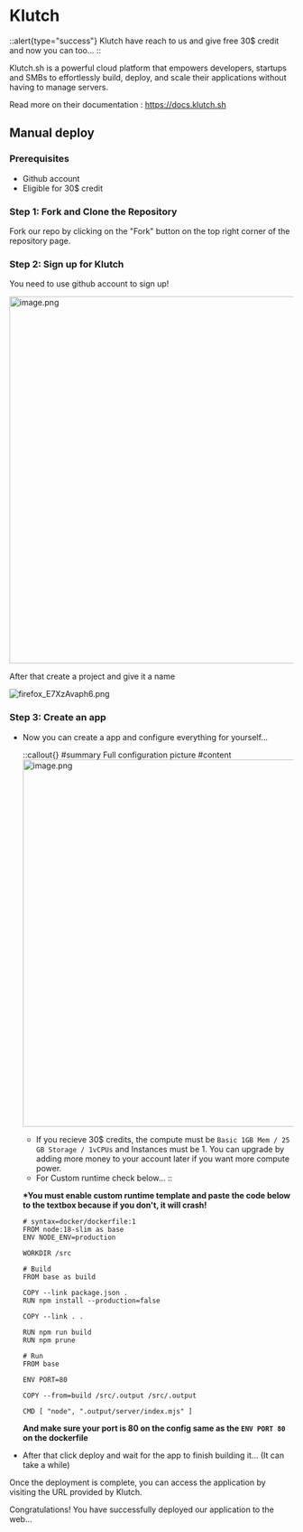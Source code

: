 # Klutch

::alert{type="success"}
Klutch have reach to us and give free 30$ credit and now you can too... 
::

Klutch.sh is a powerful cloud platform that empowers developers, startups and SMBs to effortlessly build, deploy, and scale their applications without having to manage servers.

Read more on their documentation : https://docs.klutch.sh

## Manual deploy

### Prerequisites
- Github account
- Eligible for 30$ credit

### Step 1: Fork and Clone the Repository

Fork our repo by clicking on the "Fork" button on the top right corner of the repository page.

### Step 2: Sign up for Klutch

You need to use github account to sign up!

<img src="docs_assets/firefox_vd0bwatMCb.png" alt="image.png" border="0" width="650"/>

After that create a project and give it a name

![firefox_E7XzAvaph6.png](/docs_assets/firefox_E7XzAvaph6.png)

### Step 3: Create an app

- Now you can create a app and configure everything for yourself...

  ::callout{}
  #summary
  Full configuration picture
  #content
  <img src="https://pasteimg.com/images/2023/10/09/image.png" alt="image.png" border="0" width="650"/>

  - If you recieve 30$ credits, the compute must be `Basic 1GB Mem / 25 GB Storage / 1vCPUs` and Instances must be 1. You can upgrade by adding more money to your account later if you want more compute power.
  - For Custom runtime check below...
  ::

  __*You must enable custom runtime template and paste the code below to the textbox because if you don't, it will crash!__

  ```
  # syntax=docker/dockerfile:1
  FROM node:18-slim as base
  ENV NODE_ENV=production

  WORKDIR /src

  # Build
  FROM base as build

  COPY --link package.json .
  RUN npm install --production=false

  COPY --link . .

  RUN npm run build
  RUN npm prune

  # Run
  FROM base

  ENV PORT=80

  COPY --from=build /src/.output /src/.output

  CMD [ "node", ".output/server/index.mjs" ]
  ```

  **And make sure your port is 80 on the config same as the `ENV PORT 80` on the dockerfile**

- After that click deploy and wait for the app to finish building it... (It can take a while)

Once the deployment is complete, you can access the application by visiting the URL provided by Klutch.  

Congratulations! You have successfully deployed our application to the web...
